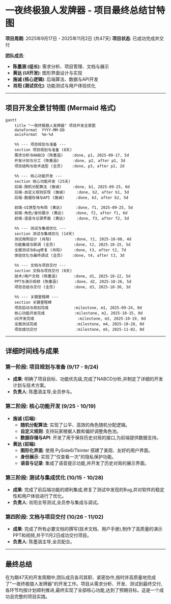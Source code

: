 # 一夜终极狼人发牌器 - 项目最终总结甘特图

**项目周期**: 2025年9月17日 - 2025年11月2日 (共47天)
**项目状态**:  已成功完成并交付

**团队成员**:
- **陈墨涵 (组长)**: 需求分析、项目管理、文档与展示
- **黄达 (UI开发)**: 图形界面设计与实现
- **施诚 (核心逻辑)**: 后端算法、数据与API开发
- **肖阳 (测试优化)**: 功能测试与用户体验优化

---

##  项目开发全景甘特图 (Mermaid 格式)

```mermaid
gantt
    title "一夜终极狼人发牌器" 项目开发全景图
    dateFormat  YYYY-MM-DD
    axisFormat  %m-%d
    
    %% --- 项目规划与准备 ---
    section 项目规划与准备 (8天)
    需求分析与NABCD (陈墨涵)    :done, p1, 2025-09-17, 5d
    开发计划与分工 (陈墨涵)      :done, p2, after p1, 3d
    项目结构与技术选型 (全员)    :done, p3, after p2, 2d

    %% --- 核心功能开发 ---
    section 核心功能开发 (25天)
    后端-随机分配算法 (施诚)     :done, b1, 2025-09-25, 6d
    后端-自定义规则实现 (施诚)     :done, b2, after b1, 5d
    后端-数据存储与API (施诚)     :done, b3, after b2, 5d
    
    前端-UI原型与布局 (黄达)      :done, f1, 2025-09-25, 5d
    前端-角色/身份展示 (黄达)     :done, f2, after f1, 6d
    前端-语音与记录界面 (黄达)     :done, f3, after f2, 5d

    %% --- 测试与集成优化 ---
    section 测试与集成优化 (14天)
    测试用例设计 (肖阳)          :done, t1, 2025-10-08, 4d
    功能集成与联调 (全员)        :done, t2, 2025-10-15, 5d
    全面测试与Bug修复 (肖阳)     :done, t3, after t2, 7d
    体验优化与最终调试 (全员)    :done, t4, after t3, 3d

    %% --- 文档与项目交付 ---
    section 文档与项目交付 (8天)
    技术/用户文档 (陈墨涵)       :done, d1, 2025-10-22, 5d
    PPT与演示视频 (陈墨涵)       :done, d2, 2025-10-26, 5d
    项目总结与交付 (全员)        :done, d3, 2025-10-30, 3d

    %% --- 关键里程碑 ---
    section 关键里程碑
    项目启动与规划完成           :milestone, m1, 2025-09-24, 0d
    核心功能开发完成             :milestone, m2, 2025-10-15, 0d
    UI开发完成                   :milestone, m3, 2025-10-19, 0d
    全面测试完成                 :milestone, m4, 2025-10-28, 0d
    项目成功交付                 :milestone, m5, 2025-11-02, 0d
```

---

##  详细时间线与成果

### **第一阶段: 项目规划与准备 (9/17 - 9/24)** 
- **成果**: 明确了项目目标、功能优先级,完成了NABCD分析,并制定了详细的开发计划与技术方案。
- **负责人**: 陈墨涵主导,全员参与。

### **第二阶段: 核心功能开发 (9/25 - 10/19)** 
- **施诚 (后端)**:
  - **随机分配算法**: 实现了公平、高效的角色随机分配逻辑。
  - **自定义规则**: 支持玩家根据人数和偏好调整角色池。
  - **数据存储与API**: 开发了用于保存历史对局的接口,为前端提供数据支持。
- **黄达 (前端)**:
  - **图形化界面**: 使用 PySide6/Tkinter 搭建了美观、友好的用户界面。
  - **身份展示**: 实现了"仅查看一次"的隐私保护功能。
  - **语音与记录**: 集成了语音提示功能,并开发了历史对局的展示界面。

### **第三阶段: 测试与集成优化 (10/15 - 10/28)** 
- **成果**: 完成了前后端功能的顺利集成,修复了测试中发现的Bug,并对软件的稳定性和用户体验进行了优化。
- **负责人**: 肖阳主导测试,全员参与集成与调试。

### **第四阶段: 文档与项目交付 (10/26 - 11/02)** 
- **成果**: 完成了所有必要文档的撰写(技术文档、用户手册),制作了高质量的演示PPT和视频,并于11月2日成功交付项目。
- **负责人**: 陈墨涵主导,全员配合。

---

## 最终总结

在为期47天的开发周期中,团队成员各司其职、紧密协作,按时并高质量地完成了"一夜终极狼人发牌器"的开发工作。项目从需求分析、开发、测试到最终交付,各环节均按计划顺利推进,最终实现了全部核心功能,达到了预期目标。这是一个成功且完整的项目实践。

